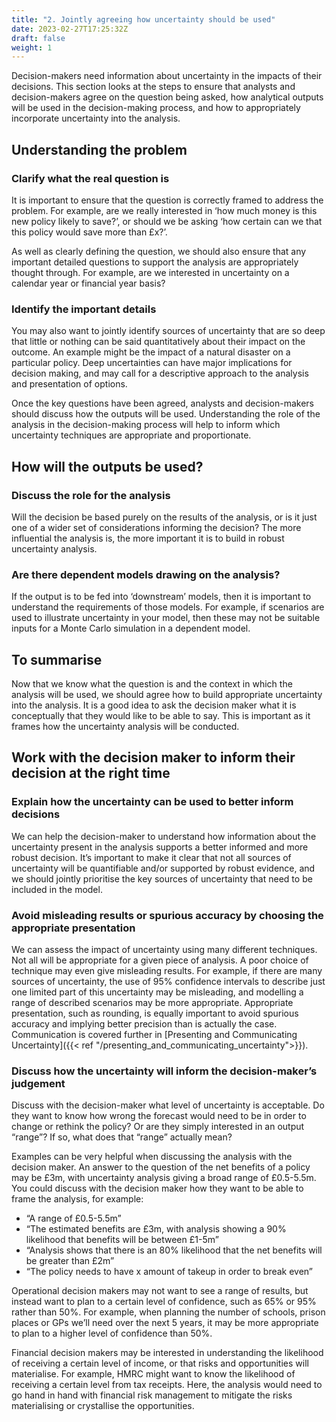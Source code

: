 ```yaml
---
title: "2. Jointly agreeing how uncertainty should be used"
date: 2023-02-27T17:25:32Z
draft: false
weight: 1
---
```



Decision-makers need information about uncertainty in the impacts of their decisions. This section looks at the steps to ensure that analysts and decision-makers agree on the question being asked, how analytical outputs will be used in the decision-making process, and how to appropriately incorporate uncertainty into the analysis.

## Understanding the problem

### Clarify what the real question is

It is important to ensure that the question is correctly framed to address the problem. For example, are we really interested in ‘how much money is this new policy likely to save?’, or should we be asking ‘how certain can we that this policy would save more than £x?’.

As well as clearly defining the question, we should also ensure that any important detailed questions to support the analysis are appropriately thought through. For example, are we interested in uncertainty on a calendar year or financial year basis?

### Identify the important details

You may also want to jointly identify sources of uncertainty that are so deep that little or nothing can be said quantitatively about their impact on the outcome. An example might be the impact of a natural disaster on a particular policy. Deep uncertainties can have major implications for decision making, and may call for a descriptive approach to the analysis and presentation of options.

Once the key questions have been agreed, analysts and decision-makers should discuss how the outputs will be used. Understanding the role of the analysis in the decision-making process will help to inform which uncertainty techniques are appropriate and proportionate.

## How will the outputs be used?

### Discuss the role for the analysis

Will the decision be based purely on the results of the analysis, or is it just one of a wider set of considerations informing the decision? The more influential the analysis is, the more important it is to build in robust uncertainty analysis.

### Are there dependent models drawing on the analysis?

If the output is to be fed into ‘downstream’ models, then it is important to understand the requirements of those models. For example, if scenarios are used to illustrate uncertainty in your model, then these may not be suitable inputs for a Monte Carlo simulation in a dependent model.

## To summarise

Now that we know what the question is and the context in which the analysis will be used, we should agree how to build appropriate uncertainty into the analysis. It is a good idea to ask the decision maker what it is conceptually that they would like to be able to say. This is important as it frames how the uncertainty analysis will be conducted.

## Work with the decision maker to inform their decision at the right time

### Explain how the uncertainty can be used to better inform decisions

We can help the decision-maker to understand how information about the uncertainty present in the analysis supports a better informed and more robust decision. It’s important to make it clear that not all sources of uncertainty will be quantifiable and/or supported by robust evidence, and we should jointly prioritise the key sources of uncertainty that need to be included in the model.

### Avoid misleading results or spurious accuracy by choosing the appropriate presentation

We can assess the impact of uncertainty using many different techniques. Not all will be appropriate for a given piece of analysis. A poor choice of technique may even give misleading results. For example, if there are many sources of uncertainty, the use of 95% confidence intervals to describe just one limited part of this uncertainty may be misleading, and modelling a range of described scenarios may be more appropriate. Appropriate presentation, such as rounding, is equally important to avoid spurious accuracy and implying better precision than is actually the case. Communication is covered further in [Presenting and Communicating Uncertainty]({{< ref "/presenting_and_communicating_uncertainty">}}).

### Discuss how the uncertainty will inform the decision-maker’s judgement

Discuss with the decision-maker what level of uncertainty is acceptable. Do they want to know how wrong the forecast would need to be in order to change or rethink the policy? Or are they simply interested in an output “range”? If so, what does that “range” actually mean?

Examples can be very helpful when discussing the analysis with the decision maker. An answer to the question of the net benefits of a policy may be £3m, with uncertainty analysis giving a broad range of £0.5-5.5m. You could discuss with the decision maker how they want to be able to frame the analysis, for example:
- “A range of £0.5-5.5m”
- “The estimated benefits are £3m, with analysis showing a 90% likelihood that benefits will be between £1-5m”
- “Analysis shows that there is an 80% likelihood that the net benefits will be greater than £2m”
- “The policy needs to have x amount of takeup in order to break even”

Operational decision makers may not want to see a range of results, but instead want to plan to a certain level of confidence, such as 65% or 95% rather than 50%. For example, when planning the number of schools, prison places or GPs we’ll need over the next 5 years, it may be more appropriate to plan to a higher level of confidence than 50%.

Financial decision makers may be interested in understanding the likelihood of receiving a certain level of income, or that risks and opportunities will materialise. For example, HMRC might want to know the likelihood of receiving a certain level from tax receipts. Here, the analysis would need to go hand in hand with financial risk management to mitigate the risks materialising or crystallise the opportunities.